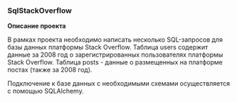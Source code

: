 ### SqlStackOverflow
**Описание проекта**

В рамках проекта необходимо написать несколько SQL-запросов для базы данных платформы Stack Overflow. 
Таблица users содержит данные за 2008 год о зарегистрированных пользователях платформы Stack Overflow. 
Таблица posts - данные о размещенных на платформе постах (также за 2008 год).

Подключение к базе данных с необходимыми схемами осуществляется с помощью SQLAlchemy.

